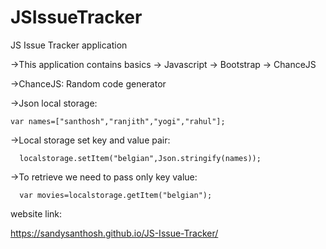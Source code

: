 # JSIssueTracker
JS Issue Tracker application

->This application contains basics 
          -> Javascript
          -> Bootstrap
          -> ChanceJS

->ChanceJS:
        Random code generator
    
->Json local storage:

    var names=["santhosh","ranjith","yogi","rahul"];

->Local storage set key and value pair:

      localstorage.setItem("belgian",Json.stringify(names));

->To retrieve we need to pass only key value:

      var movies=localstorage.getItem("belgian");

website link:

https://sandysanthosh.github.io/JS-Issue-Tracker/

